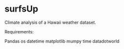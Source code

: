 # surfsUp
Climate analysis of a Hawaii weather dataset.

Requirements:

Pandas
os
datetime
matplotlib
mumpy
time
datadotworld